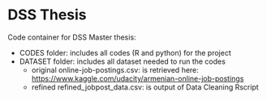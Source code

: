 # DSS Thesis

Code container for DSS Master thesis:

- CODES folder: includes all codes (R and python) for the project
- DATASET folder: includes all dataset needed to run the codes
  - original online-job-postings.csv: is retrieved here: https://www.kaggle.com/udacity/armenian-online-job-postings
  - refined refined_jobpost_data.csv: is output of Data Cleaning Rscript

